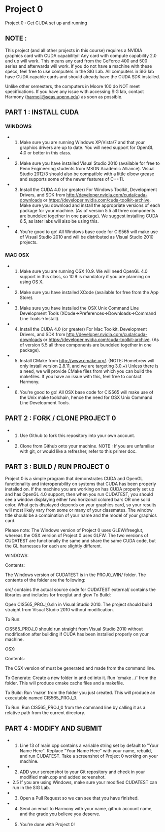 Project 0
=========

Project 0 : Get CUDA set up and running

## NOTE :
This project (and all other projects in this course) requires a NVIDIA graphics
card with CUDA capabilityi!  Any card with compute capability 2.0 and up will
work.  This means any card from the GeForce 400 and 500 series and afterwards
will work.  If you do not have a machine with these specs, feel free to use
computers in the SIG Lab.  All computers in SIG lab have CUDA capable cards and
should already have the CUDA SDK installed. 

Unlike other semesters, the computers in Moore 100 do
NOT meet specifications.  If you have any issue with accessing SIG lab, contact
Harmony (harmoli@seas.upenn.edu) as soon as possible.

## PART 1 : INSTALL CUDA
### WINDOWS
* 1. Make sure you are running Windows XP/Vista/7 and that your graphics drivers
   are up to date. You will need support for OpenGL 4.0 or better in this class.
* 2. Make sure you have installed Visual Studio 2010 (available for free to
   Penn Engineering students from MSDN Academic Alliance). Visual Studio 2012/3
   should also be compatible with a little elbow grease and supports some of 
   the newer features of C++11. 
* 3. Install the CUDA 4.0 (or greater) For Windows Toolkit, Development
   Drivers, and SDK from http://developer.nvidia.com/cuda/cuda-downloads
   or https://developer.nvidia.com/cuda-toolkit-archive. Make sure you
   download and install the appropriate versions of each package for your
   machine. (As of version 5.5 all three components are bundeled together
   in one package). We suggest installing CUDA 6.5, as later labs will also be
   using this.
* 4. You're good to go! All Windows base code for CIS565 will make use of
   Visual Studio 2010 and will be distributed as Visual Studio 2010
   projects.

### MAC OSX
* 1. Make sure you are running OSX 10.9. We will need OpenGL 4.0 support
   in this class, so 10.9 is mandatory if you are planning on using OS X.
* 2. Make sure you have installed XCode (available for free from the App
   Store).
* 3. Make sure you have installed the OSX Unix Command Line Development
   Tools (XCode->Preferences->Downloads->Command Line Tools->Install).
* 4. Install the CUDA 4.0 (or greater) For Mac Toolkit, Development Drivers, and 
   SDK from http://developer.nvidia.com/cuda/cuda-downloads or 
   https://developer.nvidia.com/cuda-toolkit-archive. (As of version 5.5 all 
   three components are bundeled together in one package).
* 5. Install CMake from http://www.cmake.org/.  (NOTE: Homebrew will only
     install version 2.8.11, and we are targeting 3.0.+) Unless there is a need,
     we will provide CMake files from which you can build the makefiles.  If you 
     have an issue with this, feel free to contact Harmony.
* 6. You're good to go! All OSX base code for CIS565 will make use of 
   the Unix make toolchain, hence the need for OSX Unix Command Line Development 
   Tools.

## PART 2 : FORK / CLONE PROJECT 0
* 1. Use Github to fork this repository into your own account.
* 2. Clone from Github onto your machine.
NOTE : If you are unfamiliar with git, or would like a refresher, refer to this
primer doc.

## PART 3 : BUILD / RUN PROJECT 0
Project 0 is a simple program that demonstrates CUDA and OpenGL functionality and
interoperability on systems that CUDA has been properly installed on. If the
machine you are working on has CUDA properly set up and has OpenGL 4.0 support,
then when you run CUDATEST, you should see a window displaying either two
horizonal colored bars OR one solid color. What gets displayed depends on your
graphics card, so your results will most likely vary from some or many of your
classmates. The window title should be a combination of your name and the model
of your graphics card.

Please note: The Windows version of Project 0 uses GLEW/freeglut, whereas the
OSX version of Project 0 uses GLFW. The two versions of CUDATEST are
functionally the same and share the same CUDA code, but the GL harnesses for
each are slightly different.

WINDOWS:

Contents:

The Windows version of CUDATEST is in the PROJ0_WIN/ folder. The contents of the
folder are the following:

src/ contains the actual source code for CUDATEST
external/ contains the libraries and includes for freeglut and glew
To Build:

Open CIS565_PROJ_0.sln in Visual Studio 2010. The project should build straight from
Visual Studio 2010 without modification.

To Run:

CIS565_PROJ_0 should run straight from Visual Studio 2010 without modification after
building if CUDA has been installed properly on your machine.

OSX:

Contents:

The OSX version of must be generated and made from the command line.

To Generate:
Create a new folder in and cd into it.  Run 'cmake ../' from the folder.  This
will produce cmake cache files and a makefile.  

To Build:
Run 'make' from the folder you just created.  This will produce an executable
named CIS565_PROJ_0.  

To Run:
Run CIS565_PROJ_0 from the command line by calling it as a relative path from
the current directory.  

## PART 4 : MODIFY AND SUBMIT
* 1. Line 13 of main.cpp contains a variable string set by default to "Your Name
   Here". Replace "Your Name Here" with your name, rebuild, and run CUDATEST.
   Take a screenshot of Project 0 working on your machine.
* 2. ADD your screenshot to your Git repository and check in your modified
    main.cpp and added screenshot.
* 2.5 If you are using Windows, make sure your modified CUDATEST can run in
    the SIG Lab.
* 3. Open a Pull Request so we can see that you have finished.
* 4. Send an email to Harmony with your name, github account name, and the
    grade you believe you deserve.
* 5. You're done with Project 0!
